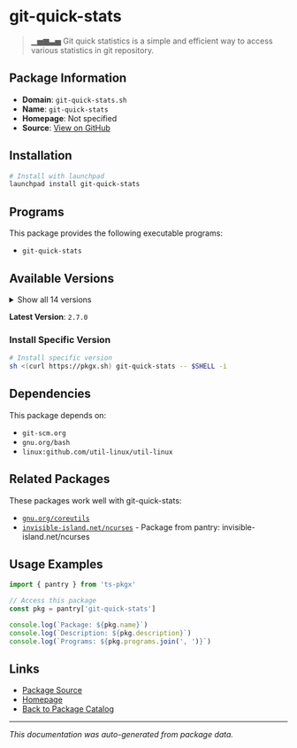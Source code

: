 # git-quick-stats

> ▁▅▆▃▅ Git quick statistics is a simple and efficient way to access various statistics in git repository.

## Package Information

- **Domain**: `git-quick-stats.sh`
- **Name**: `git-quick-stats`
- **Homepage**: Not specified
- **Source**: [View on GitHub](https://github.com/pkgxdev/pantry/tree/main/projects/git-quick-stats.sh/package.yml)

## Installation

```bash
# Install with launchpad
launchpad install git-quick-stats
```

## Programs

This package provides the following executable programs:

- `git-quick-stats`

## Available Versions

<details>
<summary>Show all 14 versions</summary>

- `2.7.0`, `2.6.2`, `2.6.1`, `2.6.0`, `2.5.8`
- `2.5.7`, `2.5.6`, `2.5.5`, `2.5.4`, `2.5.3`
- `2.5.2`, `2.5.1`, `2.5.0`, `2.4.1`

</details>

**Latest Version**: `2.7.0`

### Install Specific Version

```bash
# Install specific version
sh <(curl https://pkgx.sh) git-quick-stats -- $SHELL -i
```

## Dependencies

This package depends on:

- `git-scm.org`
- `gnu.org/bash`
- `linux:github.com/util-linux/util-linux`

## Related Packages

These packages work well with git-quick-stats:

- [`gnu.org/coreutils`](../gnu.org/coreutils/index.md)
- [`invisible-island.net/ncurses`](../invisible-island.net/ncurses/index.md) - Package from pantry: invisible-island.net/ncurses

## Usage Examples

```typescript
import { pantry } from 'ts-pkgx'

// Access this package
const pkg = pantry['git-quick-stats']

console.log(`Package: ${pkg.name}`)
console.log(`Description: ${pkg.description}`)
console.log(`Programs: ${pkg.programs.join(', ')}`)
```

## Links

- [Package Source](https://github.com/pkgxdev/pantry/tree/main/projects/git-quick-stats.sh/package.yml)
- [Homepage](#)
- [Back to Package Catalog](../../package-catalog.md)

---

*This documentation was auto-generated from package data.*
